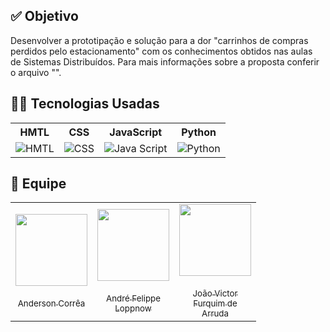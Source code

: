 ## ✅ Objetivo
Desenvolver a prototipação e solução para a dor "carrinhos de compras perdidos pelo estacionamento" com os conhecimentos obtidos nas aulas de Sistemas Distribuídos. Para mais informações sobre a proposta conferir o arquivo "".

## 👨‍💻 Tecnologias Usadas
<div align="center" text-aling="center">
    <table>
        <tr>
            <th style="text-aling: center;">HMTL</th>
            <th style="text-aling: center;">CSS</th>
            <th style="text-aling: center;">JavaScript</th>
            <th style="text-aling: center;">Python</th>
        </tr>
        <tr aling="center">
            <td>
                <img src="https://img.icons8.com/?size=100&id=20909&format=png&color=000000" alt="HMTL">
            </td>
            <td>
                <img src="https://img.icons8.com/?size=100&id=21278&format=png&color=000000" alt="CSS">
            </td>
            <td>
                <img src="https://img.icons8.com/?size=100&id=108784&format=png&color=000000" alt="Java Script">
            </td>
            <td>
                <img src="https://img.icons8.com/?size=100&id=13441&format=png&color=000000" alt="Python">
            </td>
        </tr>
    </table>
</div>

## 🎎 Equipe
<div align="center" text-aling="center">
<table>
  <tr>
    <td align="center" valign="middle" style="width: 115px; height: 150px;">
      <a href="https://github.com/Anderson-Andy-Correa">
        <img src="https://avatars.githubusercontent.com/u/106445568?v=4" width="115" style="display:block;margin:auto;">
        <br><sub>Anderson Corrêa</sub>
      </a>
    </td>
    <td align="center" valign="middle" style="width: 115px; height: 150px;">
      <a href="https://github.com/AndreLoppnow">
        <img src="https://avatars.githubusercontent.com/u/129698712?v=4" width="115" style="display:block;margin:auto;">
        <br><sub>André Felippe Loppnow</sub>
      </a>
    </td>
    <td align="center" valign="middle" style="width: 115px; height: 150px;">
      <a href="https://github.com/joao4rruda">
        <img src="https://avatars.githubusercontent.com/u/174223812?v=4" width="115" style="display:block;margin:auto;">
        <br><sub>João Victor Furquim de Arruda</sub>
      </a>
    </td>
  </tr>
</table>
</div>
